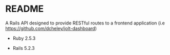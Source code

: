 # README

A Rails API designed to provide RESTful routes to a frontend application (i.e https://github.com/dcheley/jolt-dashboard)

* Ruby 2.5.3

* Rails 5.2.3
